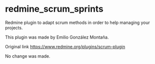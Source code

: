# redmine_scrum_sprints
Redmine plugin to adapt scrum methods in order to help managing your projects.

This plugin was made by Emilio González Montaña.

Original link https://www.redmine.org/plugins/scrum-plugin

No change was made.